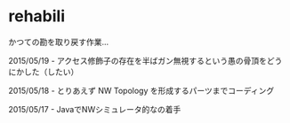 # rehabili
かつての勘を取り戻す作業...

2015/05/19 - アクセス修飾子の存在を半ばガン無視するという愚の骨頂をどうにかした（したい）

2015/05/18 - とりあえず NW Topology を形成するパーツまでコーディング

2015/05/17 - JavaでNWシミュレータ的なの着手

